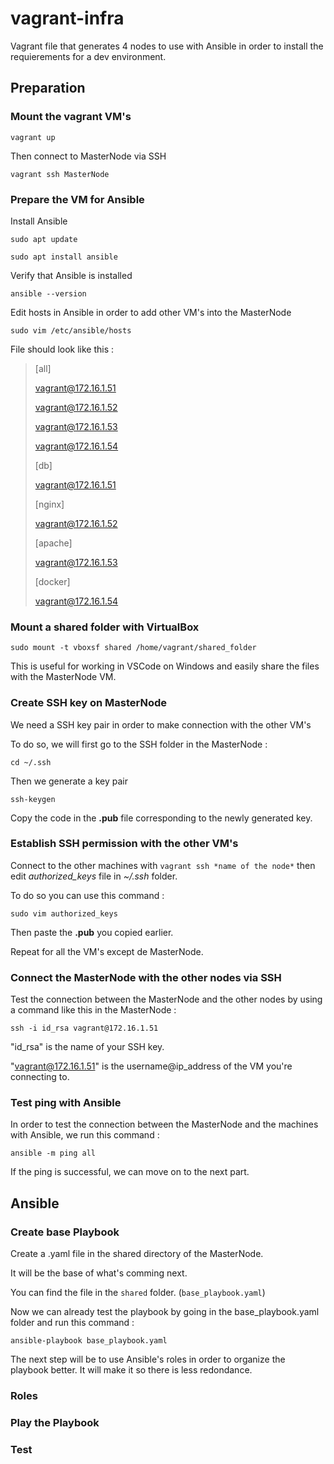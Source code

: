# vagrant-infra

Vagrant file that generates 4 nodes to use with Ansible in order to install the requierements for a dev environment.

## Preparation

### Mount the vagrant VM's

`vagrant up`

Then connect to MasterNode via SSH

`vagrant ssh MasterNode`

### Prepare the VM for Ansible

Install Ansible

`sudo apt update`

`sudo apt install ansible`

Verify that Ansible is installed

`ansible --version`

Edit hosts in Ansible in order to add other VM's into the MasterNode

`sudo vim /etc/ansible/hosts`

File should look like this : 


> [all]
> 
> vagrant@172.16.1.51
> 
> vagrant@172.16.1.52
> 
> vagrant@172.16.1.53
> 
> vagrant@172.16.1.54
> 
> 
> [db]
> 
> vagrant@172.16.1.51
> 
> 
> [nginx]
> 
> vagrant@172.16.1.52
> 
> 
> [apache]
> 
> vagrant@172.16.1.53
> 
> 
> [docker]
> 
> vagrant@172.16.1.54
> 
>

### Mount a shared folder with VirtualBox

`sudo mount -t vboxsf shared /home/vagrant/shared_folder`

This is useful for working in VSCode on Windows and easily share the files with the MasterNode VM.

### Create SSH key on MasterNode

We need a SSH key pair in order to make connection with the other VM's

To do so, we will first go to the SSH folder in the MasterNode :

`cd ~/.ssh`

Then we generate a key pair

`ssh-keygen`

Copy the code in the **.pub** file corresponding to the newly generated key.

### Establish SSH permission with the other VM's

Connect to the other machines with `vagrant ssh *name of the node*` then edit *authorized_keys* file in *~/.ssh* folder.

To do so you can use this command : 

`sudo vim authorized_keys`

Then paste the **.pub** you copied earlier.

Repeat for all the VM's except de MasterNode.

### Connect the MasterNode with the other nodes via SSH

Test the connection between the MasterNode and the other nodes by using a command like this in the MasterNode : 

`ssh -i id_rsa vagrant@172.16.1.51`

"id_rsa" is the name of your SSH key.

"vagrant@172.16.1.51" is the username@ip_address of the VM you're connecting to.

### Test ping with Ansible

In order to test the connection between the MasterNode and the machines with Ansible, we run this command :

  `ansible -m ping all`
  
  If the ping is successful, we can move on to the next part.

## Ansible

### Create base Playbook

Create a .yaml file in the shared directory of the MasterNode.

It will be the base of what's comming next.

You can find the file in the `shared` folder. (`base_playbook.yaml`)

Now we can already test the playbook by going in the base_playbook.yaml folder and run this command : 

`ansible-playbook base_playbook.yaml`

The next step will be to use Ansible's roles in order to organize the playbook better. It will make it so there is less redondance.

### Roles

### Play the Playbook

### Test
